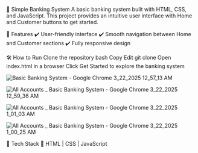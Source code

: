 🌟 Simple Banking System
A basic banking system built with HTML, CSS, and JavaScript. This project provides an intuitive user interface with Home and Customer buttons to get started.

🚀 Features
✔️ User-friendly interface
✔️ Smooth navigation between Home and Customer sections
✔️ Fully responsive design

🛠️ How to Run
Clone the repository
bash
Copy
Edit
git clone <repo-link>
Open index.html in a browser
Click Get Started to explore the banking system

![Basic Banking System  - Google Chrome 3_22_2025 12_57_13 AM](https://github.com/user-attachments/assets/ff75fc09-aaf6-4d32-a798-cc0db277d60c)

![All Accounts _ Basic Banking System - Google Chrome 3_22_2025 12_59_36 AM](https://github.com/user-attachments/assets/792b2e38-55af-42e4-b96f-75b54ebb6832)

![All Accounts _ Basic Banking System - Google Chrome 3_22_2025 1_01_03 AM](https://github.com/user-attachments/assets/8fbfb24a-5fc3-462d-89f7-8ef4fc4a4652)

![All Accounts _ Basic Banking System - Google Chrome 3_22_2025 1_00_25 AM](https://github.com/user-attachments/assets/fafac446-2f43-4255-96b5-70ca1541c5e2)

📌 Tech Stack
🔹 HTML | CSS | JavaScript
